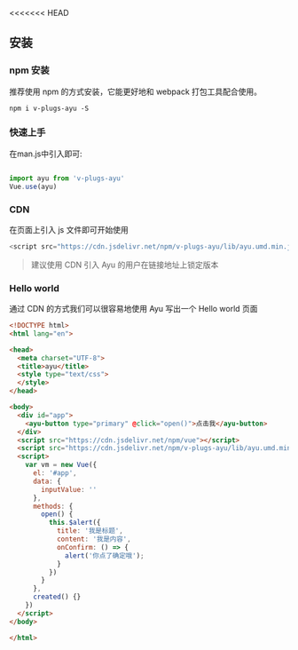 <<<<<<< HEAD
## 安装

### npm 安装

推荐使用 npm 的方式安装，它能更好地和 webpack 打包工具配合使用。
``` html
npm i v-plugs-ayu -S
```

### 快速上手
在man.js中引入即可:
``` javascript 

import ayu from 'v-plugs-ayu'
Vue.use(ayu)
```

### CDN

在页面上引入 js 文件即可开始使用
``` javascript
<script src="https://cdn.jsdelivr.net/npm/v-plugs-ayu/lib/ayu.umd.min.js"></script>
```
> 建议使用 CDN 引入 Ayu 的用户在链接地址上锁定版本

### Hello world
通过 CDN 的方式我们可以很容易地使用 Ayu 写出一个 Hello world 页面
``` html
<!DOCTYPE html>
<html lang="en">

<head>
  <meta charset="UTF-8">
  <title>ayu</title>
  <style type="text/css">
  </style>
</head>

<body>
  <div id="app">
    <ayu-button type="primary" @click="open()">点击我</ayu-button>
  </div>
  <script src="https://cdn.jsdelivr.net/npm/vue"></script>
  <script src="https://cdn.jsdelivr.net/npm/v-plugs-ayu/lib/ayu.umd.min.js"></script>
  <script>
    var vm = new Vue({
      el: '#app',
      data: {
        inputValue: ''
      },
      methods: {
        open() {
          this.$alert({
            title: '我是标题',
            content: '我是内容',
            onConfirm: () => {
              alert('你点了确定哦');
            }
          })
        }
      },
      created() {}
    })
  </script>
</body>

</html>
```